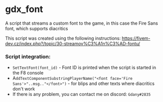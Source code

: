 # gdx_font
A script that streams a custom font to the game, in this case the Fire Sans font, which supports diacritics

This script was created using the following instructions: https://fivem-dev.cz/index.php?/topic/30-streamov%C3%A1n%C3%AD-fontu/

### Script integration:
- `SetTextFont(font_id)` - Font ID is printed when the script is started in the F8 console
- A`ddTextComponentSubstringPlayerName("<font face='Fire Sans'>"..msg.."</font>")` - for blips and other texts where diacritics don't work
- If there is any problem, you can contact me on discord: `Gdany#2835`